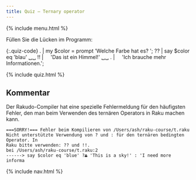 ```yaml
---
title: Quiz — Ternary operator
---
```


{% include menu.html %}

Füllen Sie die Lücken im Programm:

{:.quiz-code}
. | my $color = prompt &apos;Welche Farbe hat es? &apos;;
?? | say $color eq &apos;blau&apos; ␣␣
!! | &nbsp;&nbsp;&nbsp;&nbsp;&apos;Das ist ein Himmel!&apos; ␣␣ 
. | &nbsp;&nbsp;&nbsp;&nbsp;&apos;Ich brauche mehr Informationen.&apos;;

{% include quiz.html %}

## Kommentar

Der Rakudo-Compiler hat eine spezielle Fehlermeldung für den häufigsten Fehler, den man beim Verwenden des ternären Operators in Raku machen kann.

    ===SORRY!=== Fehler beim Kompilieren von /Users/ash/raku-course/t.raku
    Nicht unterstützte Verwendung von ? und : für den ternären bedingten Operator. In
    Raku bitte verwenden: ?? und !!.
    bei /Users/ash/raku-course/t.raku:2
    ------> say $color eq 'blue' ?⏏ 'This is a sky!' : 'I need more informa

{% include nav.html %}